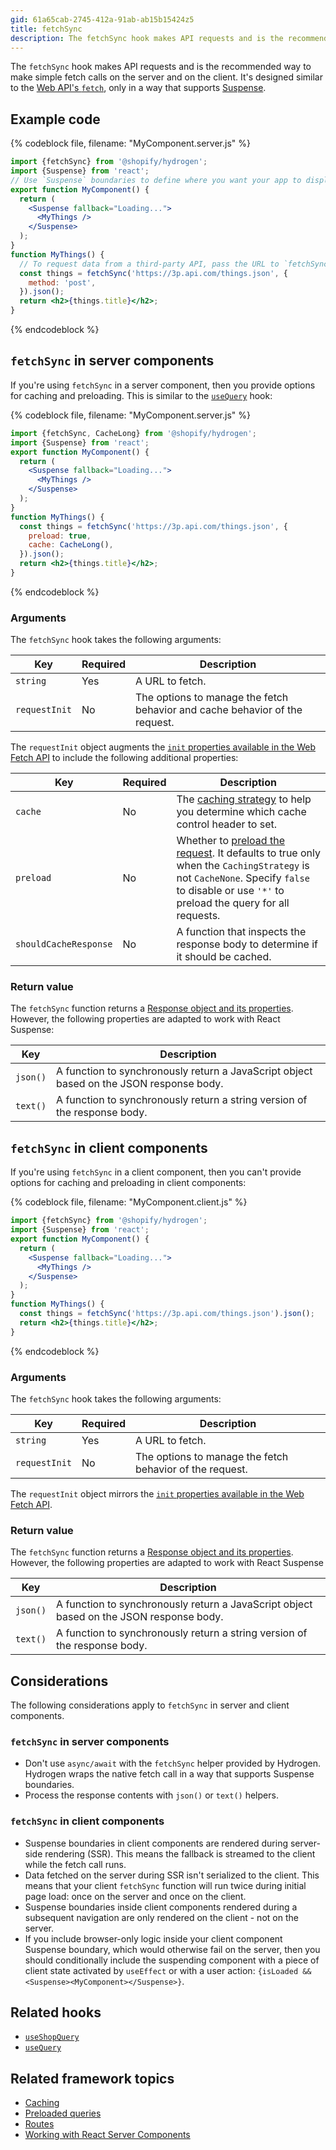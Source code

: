 ```yaml
---
gid: 61a65cab-2745-412a-91ab-ab15b15424z5
title: fetchSync
description: The fetchSync hook makes API requests and is the recommended way to make simple fetch calls on the server and on the client.
---
```


The `fetchSync` hook makes API requests and is the recommended way to make simple fetch calls on the server and on the client. It's designed similar to the [Web API's `fetch`](https://developer.mozilla.org/en-US/docs/Web/API/fetch), only in a way that supports [Suspense](https://reactjs.org/docs/concurrent-mode-suspense.html).

## Example code

{% codeblock file, filename: "MyComponent.server.js" %}

```jsx
import {fetchSync} from '@shopify/hydrogen';
import {Suspense} from 'react';
// Use `Suspense` boundaries to define where you want your app to display a loading indicator while your data is being accessed.
export function MyComponent() {
  return (
    <Suspense fallback="Loading...">
      <MyThings />
    </Suspense>
  );
}
function MyThings() {
  // To request data from a third-party API, pass the URL to `fetchSync` along with any arguments.
  const things = fetchSync('https://3p.api.com/things.json', {
    method: 'post',
  }).json();
  return <h2>{things.title}</h2>;
}
```

{% endcodeblock %}

## `fetchSync` in server components

If you're using `fetchSync` in a server component, then you provide options for caching and preloading. This is similar to the [`useQuery`](https://shopify.dev/api/hydrogen/hooks/global/usequery) hook:

{% codeblock file, filename: "MyComponent.server.js" %}

```jsx
import {fetchSync, CacheLong} from '@shopify/hydrogen';
import {Suspense} from 'react';
export function MyComponent() {
  return (
    <Suspense fallback="Loading...">
      <MyThings />
    </Suspense>
  );
}
function MyThings() {
  const things = fetchSync('https://3p.api.com/things.json', {
    preload: true,
    cache: CacheLong(),
  }).json();
  return <h2>{things.title}</h2>;
}
```

{% endcodeblock %}

### Arguments

The `fetchSync` hook takes the following arguments:

| Key           | Required | Description                                                                 |
| ------------- | -------- | --------------------------------------------------------------------------- |
| `string`      | Yes      | A URL to fetch.                                                             |
| `requestInit` | No       | The options to manage the fetch behavior and cache behavior of the request. |

The `requestInit` object augments the [`init` properties available in the Web Fetch API](https://developer.mozilla.org/en-US/docs/Web/API/Request/Request) to include the following additional properties:

| Key                   | Required | Description                                                                                                                                                                                                                                    |
| --------------------- | -------- | ---------------------------------------------------------------------------------------------------------------------------------------------------------------------------------------------------------------------------------------------- |
| `cache`               | No       | The [caching strategy](https://shopify.dev/custom-storefronts/hydrogen/framework/cache#caching-strategies) to help you determine which cache control header to set.                                                                            |
| `preload`             | No       | Whether to [preload the request](https://shopify.dev/custom-storefronts/hydrogen/framework/preloaded-queries). It defaults to true only when the `CachingStrategy` is not `CacheNone`. Specify `false` to disable or use `'*'` to preload the query for all requests. |
| `shouldCacheResponse` | No       | A function that inspects the response body to determine if it should be cached.                                                                                                                                                                |

### Return value

The `fetchSync` function returns a [Response object and its properties](https://developer.mozilla.org/en-US/docs/Web/API/Response). However, the following properties are adapted to work with React Suspense:

| Key        | Description                                                                               |
| ---------- | ----------------------------------------------------------------------------------------- |
| `json()`   | A function to synchronously return a JavaScript object based on the JSON response body.   |
| `text()`   | A function to synchronously return a string version of the response body.                 |

## `fetchSync` in client components

If you're using `fetchSync` in a client component, then you can't provide options for caching and preloading in client components:

{% codeblock file, filename: "MyComponent.client.js" %}

```jsx
import {fetchSync} from '@shopify/hydrogen';
import {Suspense} from 'react';
export function MyComponent() {
  return (
    <Suspense fallback="Loading...">
      <MyThings />
    </Suspense>
  );
}
function MyThings() {
  const things = fetchSync('https://3p.api.com/things.json').json();
  return <h2>{things.title}</h2>;
}
```

{% endcodeblock %}

### Arguments

The `fetchSync` hook takes the following arguments:

| Key           | Required | Description                                              |
| ------------- | -------- | -------------------------------------------------------- |
| `string`      | Yes      | A URL to fetch.                                          |
| `requestInit` | No       | The options to manage the fetch behavior of the request. |

The `requestInit` object mirrors the [`init` properties available in the Web Fetch API](https://developer.mozilla.org/en-US/docs/Web/API/Request/Request).

### Return value

The `fetchSync` function returns a [Response object and its properties](https://developer.mozilla.org/en-US/docs/Web/API/Response). However, the following properties are adapted to work with React Suspense

| Key        | Description                                                                             |
| ---------- | --------------------------------------------------------------------------------------- |
| `json()`   | A function to synchronously return a JavaScript object based on the JSON response body. |
| `text()`   | A function to synchronously return a string version of the response body.               |

## Considerations

The following considerations apply to `fetchSync` in server and client components.

### `fetchSync` in server components

- Don't use `async/await` with the `fetchSync` helper provided by Hydrogen. Hydrogen wraps the native fetch call in a way that supports Suspense boundaries.
- Process the response contents with `json()` or `text()` helpers.

### `fetchSync` in client components

- Suspense boundaries in client components are rendered during server-side rendering (SSR). This means the fallback is streamed to the client while the fetch call runs.
- Data fetched on the server during SSR isn't serialized to the client. This means that your client `fetchSync` function will run twice during initial page load: once on the server and once on the client.
- Suspense boundaries inside client components rendered during a subsequent navigation are only rendered on the client - not on the server.
- If you include browser-only logic inside your client component Suspense boundary, which would otherwise fail on the server, then you should conditionally include the suspending component with a piece of client state activated by `useEffect` or with a user action: `{isLoaded && <Suspense><MyComponent></Suspense>}`.

## Related hooks

- [`useShopQuery`](https://shopify.dev/api/hydrogen/hooks/global/useshopquery)
- [`useQuery`](https://shopify.dev/api/hydrogen/hooks/global/usequery)

## Related framework topics

- [Caching](https://shopify.dev/custom-storefronts/hydrogen/framework/cache)
- [Preloaded queries](https://shopify.dev/custom-storefronts/hydrogen/framework/preloaded-queries)
- [Routes](https://shopify.dev/custom-storefronts/hydrogen/framework/routes)
- [Working with React Server Components](https://shopify.dev/custom-storefronts/hydrogen/framework/work-with-rsc)
